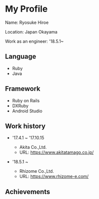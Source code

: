 # My Profile
Name: Ryosuke Hiroe

Location: Japan Okayama

Work as an engineer: '18.5.1~

## Language
* Ruby
* Java

## Framework
* Ruby on Rails
* DXRuby
* Android Studio

## Work history
* '17.4.1 ~ '17.10.15
  * Akita Co.,Ltd.
  * URL: https://www.akitatamago.co.jp/

* '18.5.1 ~
  * Rhizome Co.,Ltd.
  * URL: https://www.rhizome-e.com/
  
## Achievements
